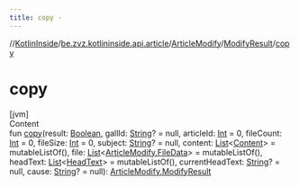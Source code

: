 ```yaml
---
title: copy -
---
```

//[KotlinInside](../../../index.md)/[be.zvz.kotlininside.api.article](../../index.md)/[ArticleModify](../index.md)/[ModifyResult](index.md)/[copy](copy.md)



# copy  
[jvm]  
Content  
fun [copy](copy.md)(result: [Boolean](https://kotlinlang.org/api/latest/jvm/stdlib/kotlin/-boolean/index.html), gallId: [String](https://kotlinlang.org/api/latest/jvm/stdlib/kotlin/-string/index.html)? = null, articleId: [Int](https://kotlinlang.org/api/latest/jvm/stdlib/kotlin/-int/index.html) = 0, fileCount: [Int](https://kotlinlang.org/api/latest/jvm/stdlib/kotlin/-int/index.html) = 0, fileSize: [Int](https://kotlinlang.org/api/latest/jvm/stdlib/kotlin/-int/index.html) = 0, subject: [String](https://kotlinlang.org/api/latest/jvm/stdlib/kotlin/-string/index.html)? = null, content: [List](https://kotlinlang.org/api/latest/jvm/stdlib/kotlin.collections/-list/index.html)<[Content](../../../be.zvz.kotlininside.api.type.content/-content/index.md)> = mutableListOf(), file: [List](https://kotlinlang.org/api/latest/jvm/stdlib/kotlin.collections/-list/index.html)<[ArticleModify.FileData](../-file-data/index.md)> = mutableListOf(), headText: [List](https://kotlinlang.org/api/latest/jvm/stdlib/kotlin.collections/-list/index.html)<[HeadText](../../../be.zvz.kotlininside.api.type/-head-text/index.md)> = mutableListOf(), currentHeadText: [String](https://kotlinlang.org/api/latest/jvm/stdlib/kotlin/-string/index.html)? = null, cause: [String](https://kotlinlang.org/api/latest/jvm/stdlib/kotlin/-string/index.html)? = null): [ArticleModify.ModifyResult](index.md)  



